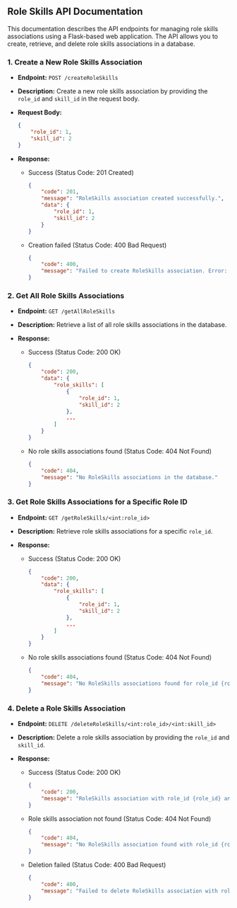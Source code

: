 ## Role Skills API Documentation

This documentation describes the API endpoints for managing role skills associations using a Flask-based web application. The API allows you to create, retrieve, and delete role skills associations in a database.

### 1. Create a New Role Skills Association

- **Endpoint:** `POST /createRoleSkills`
- **Description:** Create a new role skills association by providing the `role_id` and `skill_id` in the request body.
- **Request Body:**
  ```json
  {
      "role_id": 1,
      "skill_id": 2
  }
  ```
- **Response:**

  - Success (Status Code: 201 Created)
    ```json
    {
        "code": 201,
        "message": "RoleSkills association created successfully.",
        "data": {
            "role_id": 1,
            "skill_id": 2
        }
    }
    ```

  - Creation failed (Status Code: 400 Bad Request)
    ```json
    {
        "code": 400,
        "message": "Failed to create RoleSkills association. Error: {error_message}"
    }
    ```

### 2. Get All Role Skills Associations

- **Endpoint:** `GET /getAllRoleSkills`
- **Description:** Retrieve a list of all role skills associations in the database.
- **Response:**

  - Success (Status Code: 200 OK)
    ```json
    {
        "code": 200,
        "data": {
            "role_skills": [
                {
                    "role_id": 1,
                    "skill_id": 2
                },
                ...
            ]
        }
    }
    ```

  - No role skills associations found (Status Code: 404 Not Found)
    ```json
    {
        "code": 404,
        "message": "No RoleSkills associations in the database."
    }
    ```

### 3. Get Role Skills Associations for a Specific Role ID

- **Endpoint:** `GET /getRoleSkills/<int:role_id>`
- **Description:** Retrieve role skills associations for a specific `role_id`.
- **Response:**

  - Success (Status Code: 200 OK)
    ```json
    {
        "code": 200,
        "data": {
            "role_skills": [
                {
                    "role_id": 1,
                    "skill_id": 2
                },
                ...
            ]
        }
    }
    ```

  - No role skills associations found (Status Code: 404 Not Found)
    ```json
    {
        "code": 404,
        "message": "No RoleSkills associations found for role_id {role_id}."
    }
    ```

### 4. Delete a Role Skills Association

- **Endpoint:** `DELETE /deleteRoleSkills/<int:role_id>/<int:skill_id>`
- **Description:** Delete a role skills association by providing the `role_id` and `skill_id`.
- **Response:**

  - Success (Status Code: 200 OK)
    ```json
    {
        "code": 200,
        "message": "RoleSkills association with role_id {role_id} and skill_id {skill_id} deleted successfully."
    }
    ```

  - Role skills association not found (Status Code: 404 Not Found)
    ```json
    {
        "code": 404,
        "message": "No RoleSkills association found with role_id {role_id} and skill_id {skill_id}. Nothing deleted."
    }
    ```

  - Deletion failed (Status Code: 400 Bad Request)
    ```json
    {
        "code": 400,
        "message": "Failed to delete RoleSkills association with role_id {role_id} and skill_id {skill_id}. Error: {error_message}"
    }
    ```